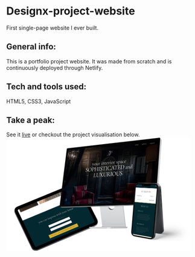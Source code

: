 # Designx-project-website

First single-page website I ever built.

## General info:

This is a portfolio project website. It was made from scratch and is continuously deployed through Netlify.

## Tech and tools used:
HTML5, CSS3, JavaScript

## Take a peak:
See it [live](https://designerx.netlify.app/) or checkout the project visualisation below.
<img align="center" height="300" src="https://github.com/VeraQueen/designx-project-website/blob/main/img/project-presentation.png"/>

